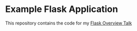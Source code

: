 # Example Flask Application

This repository contains the code for my [Flask Overview Talk](../../../Presentations/tree/master/Flask%20Overview)

